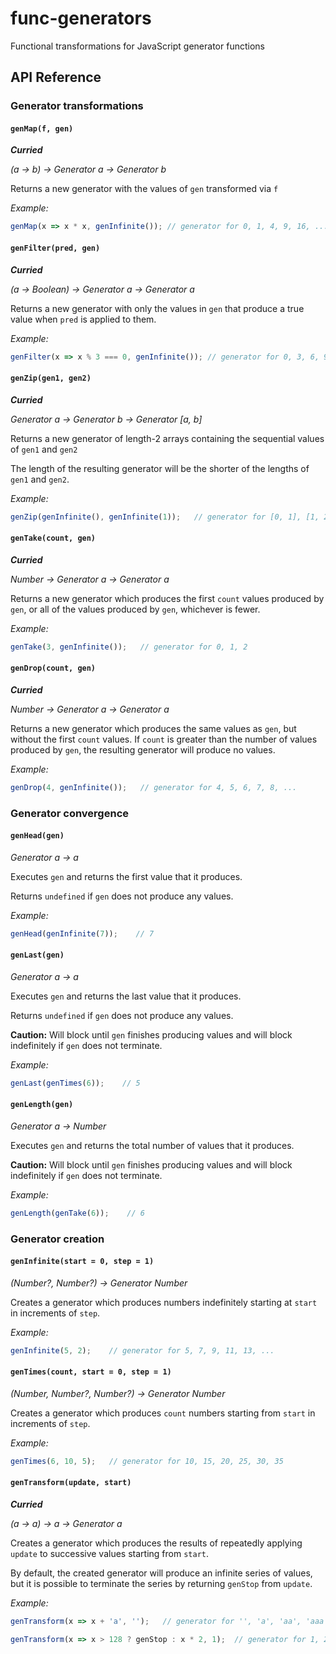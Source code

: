 # func-generators
Functional transformations for JavaScript generator functions

## API Reference

### Generator transformations

#### <a name='genMap'></a>`genMap(f, gen)`

___Curried___
 
_(a -> b) -> Generator a -> Generator b_
 
Returns a new generator with the values of `gen` transformed via `f`
 
_Example:_

```js
genMap(x => x * x, genInfinite()); // generator for 0, 1, 4, 9, 16, ...
```

#### <a name='genFilter'></a>`genFilter(pred, gen)`

___Curried___

_(a -> Boolean) -> Generator a -> Generator a_

Returns a new generator with only the values in `gen` that produce a true value when `pred` is applied to them.

_Example:_

```js
genFilter(x => x % 3 === 0, genInfinite()); // generator for 0, 3, 6, 9, 12, ...
```

#### <a name='genZip'></a>`genZip(gen1, gen2)`

___Curried___

_Generator a -> Generator b -> Generator [a, b]_

Returns a new generator of length-2 arrays containing the sequential values of `gen1` and `gen2`

The length of the resulting generator will be the shorter of the lengths of `gen1` and `gen2`.

_Example:_

```js
genZip(genInfinite(), genInfinite(1));   // generator for [0, 1], [1, 2], [2, 3], ...
```

#### <a name='genTake'></a>`genTake(count, gen)`

___Curried___

_Number -> Generator a -> Generator a_

Returns a new generator which produces the first `count` values produced by `gen`, or all of the values produced by `gen`, whichever is fewer.

_Example:_

```js
genTake(3, genInfinite());   // generator for 0, 1, 2
```

#### <a name='genDrop'></a>`genDrop(count, gen)`

___Curried___

_Number -> Generator a -> Generator a_

Returns a new generator which produces the same values as `gen`, but without the first `count` values. If `count` is greater than the number of values produced by `gen`, the resulting generator will produce no values.

_Example:_

```js
genDrop(4, genInfinite());   // generator for 4, 5, 6, 7, 8, ...
```

### Generator convergence

#### <a name='genHead'></a>`genHead(gen)`

_Generator a -> a_

Executes `gen` and returns the first value that it produces. 

Returns `undefined` if `gen` does not produce any values.

_Example:_

```js
genHead(genInfinite(7));    // 7
```

#### <a name='genLast'></a>`genLast(gen)`

_Generator a -> a_

Executes `gen` and returns the last value that it produces.

Returns `undefined` if `gen` does not produce any values.

**Caution:** Will block until `gen` finishes producing values and will block indefinitely if `gen` does not terminate.

_Example:_

```js
genLast(genTimes(6));    // 5
```

#### <a name='genLength'></a>`genLength(gen)`

_Generator a -> Number_

Executes `gen` and returns the total number of values that it produces.

**Caution:** Will block until `gen` finishes producing values and will block indefinitely if `gen` does not terminate.

_Example:_

```js
genLength(genTake(6));    // 6
```

### Generator creation

#### <a href='genInfinite'></a>`genInfinite(start = 0, step = 1)`

_(Number?, Number?) -> Generator Number_

Creates a generator which produces numbers indefinitely starting at `start` in increments of `step`.

_Example:_

```js
genInfinite(5, 2);    // generator for 5, 7, 9, 11, 13, ...
```


#### <a href='genTimes'></a>`genTimes(count, start = 0, step = 1)`

_(Number, Number?, Number?) -> Generator Number_

Creates a generator which produces `count` numbers starting from `start` in increments of `step`.

_Example:_

```js
genTimes(6, 10, 5);   // generator for 10, 15, 20, 25, 30, 35
```


#### <a href='genTransform'></a>`genTransform(update, start)`

___Curried___

_(a -> a) -> a -> Generator a_

Creates a generator which produces the results of repeatedly applying `update` to successive values starting from `start`.

By default, the created generator will produce an infinite series of values, but it is possible to terminate the series by returning `genStop` from `update`.

_Example:_
```js
genTransform(x => x + 'a', '');   // generator for '', 'a', 'aa', 'aaa', ...

genTransform(x => x > 128 ? genStop : x * 2, 1);  // generator for 1, 2, 4, 8, 16, 32, 64, 128
```

